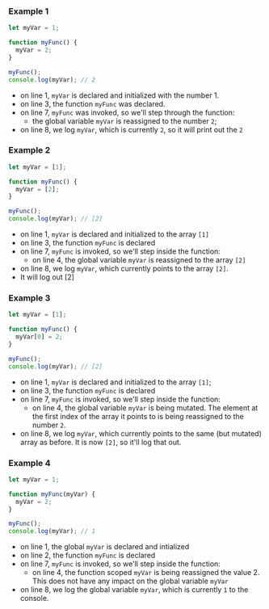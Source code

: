 ### Example 1

```js
let myVar = 1;

function myFunc() {
  myVar = 2;
}

myFunc();
console.log(myVar); // 2
```

- on line 1, `myVar` is declared and initialized with the number 1.
- on line 3, the function `myFunc` was declared.
- on line 7, `myFunc` was invoked, so we'll step through the function:
  - the global variable `myVar` is reassigned to the number `2`;
- on line 8, we log `myVar`, which is currently `2`, so it will print out the `2`

### Example 2

```js
let myVar = [1];

function myFunc() {
  myVar = [2];
}

myFunc();
console.log(myVar); // [2]
```

- on line 1, `myVar` is declared and initialized to the array `[1]`
- on line 3, the function `myFunc` is declared
- on line 7, `myFunc` is invoked, so we'll step inside the function:
  - on line 4, the global variable `myVar` is reassigned to the array `[2]`
- on line 8, we log `myVar`, which currently points to the array `[2]`.
- It will log out [2]

### Example 3
```js
let myVar = [1];

function myFunc() {
  myVar[0] = 2;
}

myFunc();
console.log(myVar); // [2]
```

- on line 1, `myVar` is declared and initialized to the array `[1]`;
- on line 3, the function `myFunc` is declared
- on line 7, `myFunc` is invoked, so we'll step inside the function:
  - on line 4, the global variable `myVar` is being mutated. The element at the first index of the array it points to is being reassigned to the number `2`.
- on line 8, we log `myVar`, which currently points to the same (but mutated) array as before. It is now `[2]`, so it'll log that out.

### Example 4
```js
let myVar = 1;

function myFunc(myVar) {
  myVar = 2;
}

myFunc();
console.log(myVar); // 1
```

- on line 1, the global `myVar` is declared and intialized
- on line 2, the function `myFunc` is declared
- on line 7, `myFunc` is invoked, so we'll step inside the function:
  - on line 4, the function scoped `myVar` is being reassigned the value 2. This does not have any impact on the global variable `myVar`
- on line 8, we log the global variable `myVar`, which is currently `1` to the console.

